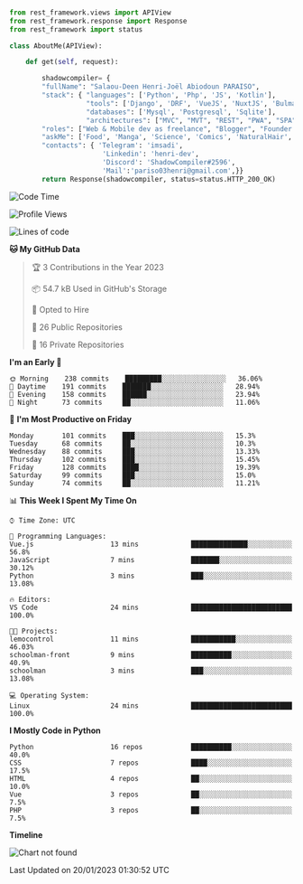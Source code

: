 ###
```python
from rest_framework.views import APIView
from rest_framework.response import Response
from rest_framework import status

class AboutMe(APIView):

    def get(self, request):

        shadowcompiler= {
        "fullName": "Salaou-Deen Henri-Joël Abiodoun PARAISO",
        "stack": { "languages": ['Python', 'Php', 'JS', 'Kotlin'],
                   "tools": ['Django', 'DRF', 'VueJS', 'NuxtJS', 'Bulma', 'Beufy'],
                   "databases": ['Mysql', 'Postgresql', 'Sqlite'],
                   "architectures": ["MVC", "MVT", "REST", "PWA", "SPA"]},        
        "roles": ["Web & Mobile dev as freelance", "Blogger", "Founder at @henrid3v", "Mentor"],
        "askMe": ['Food', 'Manga', 'Science', 'Comics', 'NaturalHair', 'Photography', 'Tech', 'Programming'],
        "contacts": { 'Telegram': 'imsadi',
                       'Linkedin': 'henri-dev',
                       'Discord': 'ShadowCompiler#2596',
                       'Mail':'pariso03henri@gmail.com',}}
        return Response(shadowcompiler, status=status.HTTP_200_OK)

```                    

<!--START_SECTION:waka-->
![Code Time](http://img.shields.io/badge/Code%20Time-426%20hrs%2010%20mins-blue)

![Profile Views](http://img.shields.io/badge/Profile%20Views-0-blue)

![Lines of code](https://img.shields.io/badge/From%20Hello%20World%20I%27ve%20Written-77%20Thousand%20lines%20of%20code-blue)

**🐱 My GitHub Data** 

> 🏆 3 Contributions in the Year 2023
 > 
> 📦 54.7 kB Used in GitHub's Storage 
 > 
> 💼 Opted to Hire
 > 
> 📜 26 Public Repositories 
 > 
> 🔑 16 Private Repositories  
 > 
**I'm an Early 🐤** 

```text
🌞 Morning    238 commits    █████████░░░░░░░░░░░░░░░░   36.06% 
🌆 Daytime    191 commits    ███████░░░░░░░░░░░░░░░░░░   28.94% 
🌃 Evening    158 commits    ██████░░░░░░░░░░░░░░░░░░░   23.94% 
🌙 Night      73 commits     ██░░░░░░░░░░░░░░░░░░░░░░░   11.06%

```
📅 **I'm Most Productive on Friday** 

```text
Monday       101 commits    ███░░░░░░░░░░░░░░░░░░░░░░   15.3% 
Tuesday      68 commits     ██░░░░░░░░░░░░░░░░░░░░░░░   10.3% 
Wednesday    88 commits     ███░░░░░░░░░░░░░░░░░░░░░░   13.33% 
Thursday     102 commits    ███░░░░░░░░░░░░░░░░░░░░░░   15.45% 
Friday       128 commits    ████░░░░░░░░░░░░░░░░░░░░░   19.39% 
Saturday     99 commits     ███░░░░░░░░░░░░░░░░░░░░░░   15.0% 
Sunday       74 commits     ██░░░░░░░░░░░░░░░░░░░░░░░   11.21%

```


📊 **This Week I Spent My Time On** 

```text
⌚︎ Time Zone: UTC

💬 Programming Languages: 
Vue.js                   13 mins             ██████████████░░░░░░░░░░░   56.8% 
JavaScript               7 mins              ███████░░░░░░░░░░░░░░░░░░   30.12% 
Python                   3 mins              ███░░░░░░░░░░░░░░░░░░░░░░   13.08%

🔥 Editors: 
VS Code                  24 mins             █████████████████████████   100.0%

🐱‍💻 Projects: 
lemocontrol              11 mins             ███████████░░░░░░░░░░░░░░   46.03% 
schoolman-front          9 mins              ██████████░░░░░░░░░░░░░░░   40.9% 
schoolman                3 mins              ███░░░░░░░░░░░░░░░░░░░░░░   13.08%

💻 Operating System: 
Linux                    24 mins             █████████████████████████   100.0%

```

**I Mostly Code in Python** 

```text
Python                   16 repos            ██████████░░░░░░░░░░░░░░░   40.0% 
CSS                      7 repos             ████░░░░░░░░░░░░░░░░░░░░░   17.5% 
HTML                     4 repos             ██░░░░░░░░░░░░░░░░░░░░░░░   10.0% 
Vue                      3 repos             ██░░░░░░░░░░░░░░░░░░░░░░░   7.5% 
PHP                      3 repos             ██░░░░░░░░░░░░░░░░░░░░░░░   7.5%

```


**Timeline**

![Chart not found](https://raw.githubusercontent.com/shadowcompiler/shadowcompiler/main/charts/bar_graph.png) 


 Last Updated on 20/01/2023 01:30:52 UTC
<!--END_SECTION:waka-->
